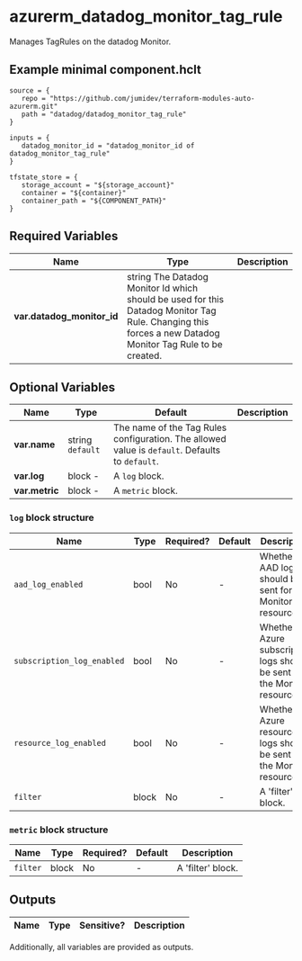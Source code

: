 # azurerm_datadog_monitor_tag_rule

Manages TagRules on the datadog Monitor.

## Example minimal component.hclt

```hcl
source = {
   repo = "https://github.com/jumidev/terraform-modules-auto-azurerm.git" 
   path = "datadog/datadog_monitor_tag_rule" 
}

inputs = {
   datadog_monitor_id = "datadog_monitor_id of datadog_monitor_tag_rule" 
}

tfstate_store = {
   storage_account = "${storage_account}" 
   container = "${container}" 
   container_path = "${COMPONENT_PATH}" 
}

```

## Required Variables

| Name | Type |  Description |
| ---- | --------- |  ----------- |
| **var.datadog_monitor_id** | string  The Datadog Monitor Id which should be used for this Datadog Monitor Tag Rule. Changing this forces a new Datadog Monitor Tag Rule to be created. | 

## Optional Variables

| Name | Type |  Default  |  Description |
| ---- | --------- |  ----------- | ----------- |
| **var.name** | string  `default`  |  The name of the Tag Rules configuration. The allowed value is `default`. Defaults to `default`. | 
| **var.log** | block  -  |  A `log` block. | 
| **var.metric** | block  -  |  A `metric` block. | 

### `log` block structure

| Name | Type | Required? | Default | Description |
| ---- | ---- | --------- | ------- | ----------- |
| `aad_log_enabled` | bool | No | - | Whether AAD logs should be sent for the Monitor resource? |
| `subscription_log_enabled` | bool | No | - | Whether Azure subscription logs should be sent for the Monitor resource? |
| `resource_log_enabled` | bool | No | - | Whether Azure resource logs should be sent for the Monitor resource? |
| `filter` | block | No | - | A 'filter' block. |

### `metric` block structure

| Name | Type | Required? | Default | Description |
| ---- | ---- | --------- | ------- | ----------- |
| `filter` | block | No | - | A 'filter' block. |



## Outputs

| Name | Type | Sensitive? | Description |
| ---- | ---- | --------- | --------- |

Additionally, all variables are provided as outputs.
